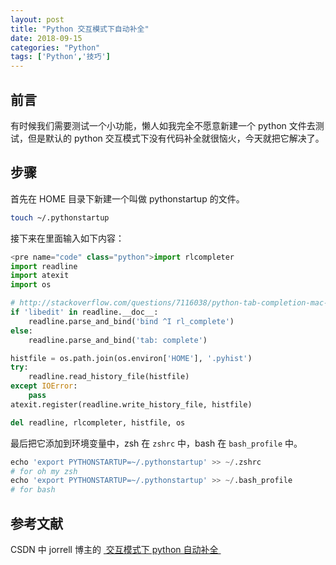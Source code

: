 ```yaml
---
layout: post
title: "Python 交互模式下自动补全"
date: 2018-09-15
categories: "Python"
tags: ['Python','技巧']
---
```


## 前言
有时候我们需要测试一个小功能，懒人如我完全不愿意新建一个 python 文件去测试，但是默认的 python 交互模式下没有代码补全就很恼火，今天就把它解决了。
## 步骤
首先在 HOME 目录下新建一个叫做 pythonstartup 的文件。
```bash
touch ~/.pythonstartup
```
接下来在里面输入如下内容：
```python
<pre name="code" class="python">import rlcompleter
import readline
import atexit
import os

# http://stackoverflow.com/questions/7116038/python-tab-completion-mac-osx-10-7-lion
if 'libedit' in readline.__doc__:
	readline.parse_and_bind('bind ^I rl_complete')
else:
	readline.parse_and_bind('tab: complete')

histfile = os.path.join(os.environ['HOME'], '.pyhist')
try:
	readline.read_history_file(histfile)
except IOError:
	pass
atexit.register(readline.write_history_file, histfile)

del readline, rlcompleter, histfile, os
```
最后把它添加到环境变量中，zsh 在  `zshrc` 中，bash 在 `bash_profile` 中。
```python
echo 'export PYTHONSTARTUP=~/.pythonstartup' >> ~/.zshrc
# for oh my zsh
echo 'export PYTHONSTARTUP=~/.pythonstartup' >> ~/.bash_profile
# for bash
```
## 参考文献
CSDN 中 jorrell 博主的 [ 交互模式下 python 自动补全 ](https://blog.csdn.net/jorrell/article/details/46973521)
